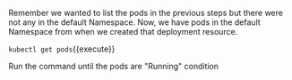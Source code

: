 Remember we wanted to list the pods in the previous steps but there were not any in the default Namespace. Now, we have pods in the default Namespace from when we created that deployment resource.

`kubectl get pods`{{execute}}

Run the command until the pods are "Running" condition
